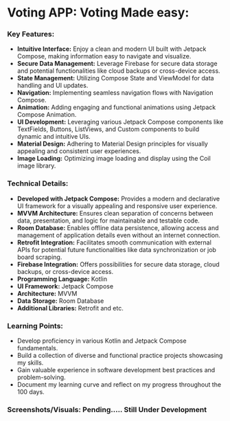 # Voting APP: Voting Made easy:



### Key Features:

- **Intuitive Interface:** Enjoy a clean and modern UI built with Jetpack Compose, making
  information easy to navigate and visualize.
- **Secure Data Management:** Leverage Firebase for secure data storage and potential
  functionalities like cloud backups or cross-device access.
- **State Management:** Utilizing Compose State and ViewModel for data handling and UI updates.
- **Navigation:** Implementing seamless navigation flows with Navigation Compose.
- **Animation:** Adding engaging and functional animations using Jetpack Compose Animation.
- **UI Development:** Leveraging various Jetpack Compose components like TextFields, Buttons,
  ListViews, and Custom components to build dynamic and intuitive UIs.
- **Material Design:** Adhering to Material Design principles for visually appealing and consistent
  user experiences.
- **Image Loading:** Optimizing image loading and display using the Coil image library.

### Technical Details:

- **Developed with Jetpack Compose:** Provides a modern and declarative UI framework for a visually
  appealing and responsive user experience.
- **MVVM Architecture:** Ensures clean separation of concerns between data, presentation, and logic
  for maintainable and testable code.
- **Room Database:** Enables offline data persistence, allowing access and management of application
  details even without an internet connection.
- **Retrofit Integration:** Facilitates smooth communication with external APIs for potential future
  functionalities like data synchronization or job board scraping.
- **Firebase Integration:** Offers possibilities for secure data storage, cloud backups, or
  cross-device access.
- **Programming Language:** Kotlin
- **UI Framework:** Jetpack Compose
- **Architecture:** MVVM
- **Data Storage:** Room Database
- **Additional Libraries:** Retrofit and etc.

### Learning Points:

- Develop proficiency in various Kotlin and Jetpack Compose fundamentals.
- Build a collection of diverse and functional practice projects showcasing my skills.
- Gain valuable experience in software development best practices and problem-solving.
- Document my learning curve and reflect on my progress throughout the 100 days.

### Screenshots/Visuals: Pending..... Still Under Development

<!--
<p align="center">
<img src="app/src/main/res/drawable/text_field_screenshot.png" width="220" height="400">&nbsp;&nbsp;
<img src="app/src/main/res/drawable/google_button_login.gif" width="220" height="400" >&nbsp;&nbsp;
<img src="app/src/main/res/drawable/coil.gif" width="220" height="400" >
</p>

<div align="center"><video src="https://github.com/Shahnawazk7944/Android_JetPack_Compose_Practice_Projects/assets/74444644/fbd31533-233b-4a57-96d7-9310a8f14d34" height="400" ></video></div>
-->





